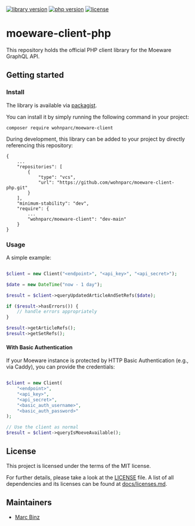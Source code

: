 
[![library version](https://img.shields.io/packagist/v/wohnparc/moeware-client)](https://packagist.org/packages/wohnparc/moeware-client)
[![php version](https://img.shields.io/packagist/dependency-v/wohnparc/moeware-client/php)](https://www.php.net/releases/index.php)
[![license](https://img.shields.io/packagist/l/wohnparc/moeware-client)](LICENSE)

# moeware-client-php

This repository holds the official PHP client library for the Moeware GraphQL API.

## Getting started

### Install

The library is available via [packagist](https://packagist.org/packages/wohnparc/moeware-client).

You can install it by simply running the following command in your project:

`composer require wohnparc/moeware-client`

During development, this library can be added to your project by directly referencing this repository:

```composer
{
    ...
    "repositories": [
        {
            "type": "vcs",
            "url": "https://github.com/wohnparc/moeware-client-php.git"
        }
    ],
    "minimum-stability": "dev",
    "require": {
        ...
        "wohnparc/moeware-client": "dev-main"
    }
}
```

### Usage

A simple example:

```php

$client = new Client("<endpoint>", "<api_key>", "<api_secret>");

$date = new DateTime("now - 1 day");

$result = $client->queryUpdatedArticleAndSetRefs($date);

if ($result->hasErrors()) {
    // handle errors appropriately
}

$result->getArticleRefs();
$result->getSetRefs();

```

#### With Basic Authentication

If your Moeware instance is protected by HTTP Basic Authentication (e.g., via Caddy), you can provide the credentials:

```php

$client = new Client(
    "<endpoint>", 
    "<api_key>", 
    "<api_secret>",
    "<basic_auth_username>",
    "<basic_auth_password>"
);

// Use the client as normal
$result = $client->queryIsMoeveAvailable();

```

## License

This project is licensed under the terms of the MIT license.

For further details, please take a look at the [LICENSE](LICENSE) file.
A list of all dependencies and its licenses can be found at [docs/licenses.md](docs/licenses.md).

## Maintainers

- [Marc Binz](https://github.com/marcbinz)
